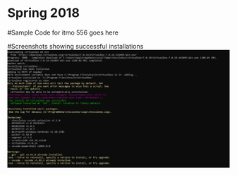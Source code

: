 # Spring 2018

#Sample Code for itmo 556 goes here 



#Screenshots showing successful installations
![Screenshot test](image.png)